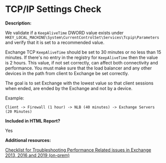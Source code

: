 # TCP/IP Settings Check

**Description:**

We validate if a `KeepAliveTime` DWORD value exists under `HKEY_LOCAL_MACHINE\System\CurrentControlSet\Services\Tcpip\Parameters` and verify that it is set to a recommended value.

Exchange TCP `KeepAliveTime` should be set to 30 minutes or no less than 15 minutes. If there's no entry in the registry for `KeepAliveTime` then the value is 2 hours. This value, if not set correctly, can affect both connectivity and performance. You must make sure that the load balancer and any other devices in the path from client to Exchange be set correctly.

The goal is to set Exchange with the lowest value so that client sessions when ended, are ended by the Exchange and not by a device.

Example:

`Client -> Firewall (1 hour) -> NLB (40 minutes) -> Exchange Servers (20 Minutes)`

**Included in HTML Report?**

Yes

**Additional resources:**

[Checklist for Troubleshooting Performance Related issues in Exchange 2013, 2016 and 2019 (on-prem)](https://techcommunity.microsoft.com/t5/Exchange-Team-Blog/Checklist-for-troubleshooting-Outlook-connectivity-in-Exchange/ba-p/604792)

